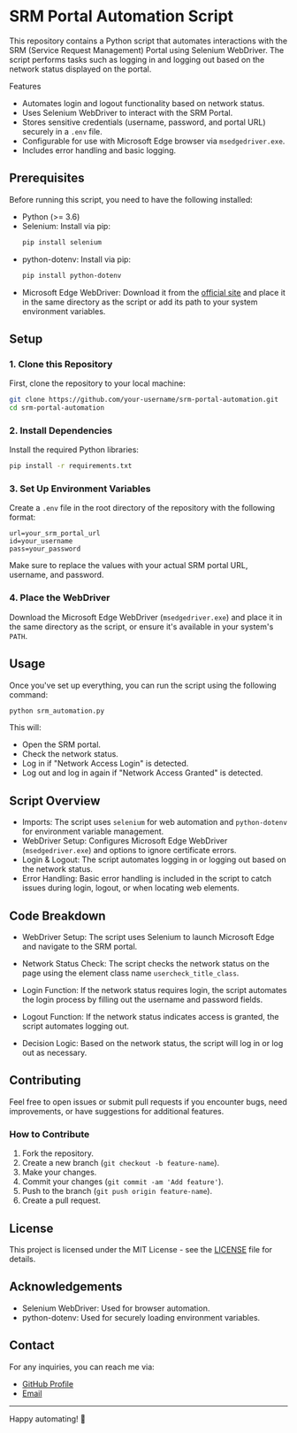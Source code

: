 # SRM Portal Automation Script

This repository contains a Python script that automates interactions with the SRM (Service Request Management) Portal using Selenium WebDriver. The script performs tasks such as logging in and logging out based on the network status displayed on the portal.

Features

- Automates login and logout functionality based on network status.
- Uses Selenium WebDriver to interact with the SRM Portal.
- Stores sensitive credentials (username, password, and portal URL) securely in a `.env` file.
- Configurable for use with Microsoft Edge browser via `msedgedriver.exe`.
- Includes error handling and basic logging.

## Prerequisites

Before running this script, you need to have the following installed:

- Python (>= 3.6)
- Selenium: Install via pip:
  ```bash
  pip install selenium
  ```
- python-dotenv: Install via pip:
  ```bash
  pip install python-dotenv
  ```
- Microsoft Edge WebDriver: Download it from the [official site](https://developer.microsoft.com/en-us/microsoft-edge/tools/webdriver/) and place it in the same directory as the script or add its path to your system environment variables.
  
## Setup

### 1. Clone this Repository

First, clone the repository to your local machine:

```bash
git clone https://github.com/your-username/srm-portal-automation.git
cd srm-portal-automation
```

### 2. Install Dependencies

Install the required Python libraries:

```bash
pip install -r requirements.txt
```

### 3. Set Up Environment Variables

Create a `.env` file in the root directory of the repository with the following format:

```
url=your_srm_portal_url
id=your_username
pass=your_password
```

Make sure to replace the values with your actual SRM portal URL, username, and password.

### 4. Place the WebDriver

Download the Microsoft Edge WebDriver (`msedgedriver.exe`) and place it in the same directory as the script, or ensure it's available in your system's `PATH`.

## Usage

Once you've set up everything, you can run the script using the following command:

```bash
python srm_automation.py
```

This will:

- Open the SRM portal.
- Check the network status.
- Log in if "Network Access Login" is detected.
- Log out and log in again if "Network Access Granted" is detected.

## Script Overview

- Imports: The script uses `selenium` for web automation and `python-dotenv` for environment variable management.
- WebDriver Setup: Configures Microsoft Edge WebDriver (`msedgedriver.exe`) and options to ignore certificate errors.
- Login & Logout: The script automates logging in or logging out based on the network status.
- Error Handling: Basic error handling is included in the script to catch issues during login, logout, or when locating web elements.
  
## Code Breakdown

- WebDriver Setup:
  The script uses Selenium to launch Microsoft Edge and navigate to the SRM portal.

- Network Status Check:
  The script checks the network status on the page using the element class name `usercheck_title_class`.

- Login Function:
  If the network status requires login, the script automates the login process by filling out the username and password fields.

- Logout Function:
  If the network status indicates access is granted, the script automates logging out.

- Decision Logic:
  Based on the network status, the script will log in or log out as necessary.

## Contributing

Feel free to open issues or submit pull requests if you encounter bugs, need improvements, or have suggestions for additional features.

### How to Contribute

1. Fork the repository.
2. Create a new branch (`git checkout -b feature-name`).
3. Make your changes.
4. Commit your changes (`git commit -am 'Add feature'`).
5. Push to the branch (`git push origin feature-name`).
6. Create a pull request.

## License

This project is licensed under the MIT License - see the [LICENSE](LICENSE) file for details.

## Acknowledgements

- Selenium WebDriver: Used for browser automation.
- python-dotenv: Used for securely loading environment variables.
  
## Contact

For any inquiries, you can reach me via:

- [GitHub Profile](https://github.com/your-username)
- [Email](mailto:your-email@example.com)

---

Happy automating! 🚀
